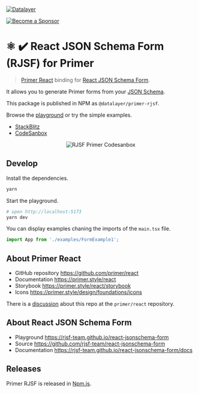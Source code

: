 [![Datalayer](https://assets.datalayer.tech/datalayer-25.svg)](https://datalayer.io)

[![Become a Sponsor](https://img.shields.io/static/v1?label=Become%20a%20Sponsor&message=%E2%9D%A4&logo=GitHub&style=flat&color=1ABC9C)](https://github.com/sponsors/datalayer)

# ⚛️ ✔️ React JSON Schema Form (RJSF) for Primer

> [Primer React](https://github.com/primer/react) binding for [React JSON Schema Form](https://github.com/rjsf-team/react-jsonschema-form).

It allows you to generate Primer forms from your [JSON Schema](https://json-schema.org).

This package is published in NPM as `@datalayer/primer-rjsf`.

Browse the [playground](https://primer-rjsf.datalayer.tech) or try the simple examples.

- [StackBlitz](https://stackblitz.com/edit/primer-rjsf-khkhzq?file=App.tsx)
- [CodeSanbox](https://codesandbox.io/p/sandbox/primer-rjsf-example-4kcrrp?file=%2Fpackage.json)

<div align="center" style="text-align: center">
  <img alt="RJSF Primer Codesanbox" src="https://assets.datalayer.tech/primer-rjsf.png" />
</div>

## Develop

Install the dependencies.

```bash
yarn
```

Start the playground.

```bash
# open http://localhost:5173
yarn dev
```

You can display examples chaning the imports of the `main.tsx` file.

```ts
import App from './examples/FormExample1';
```

## About Primer React

- GitHub repository https://github.com/primer/react
- Documentation https://primer.style/react
- Storybook https://primer.style/react/storybook
- Icons https://primer.style/design/foundations/icons

There is a [discussion](https://github.com/primer/react/discussions/3152) about this repo at the `primer/react` repository.

## About React JSON Schema Form

- Playground https://rjsf-team.github.io/react-jsonschema-form
- Source https://github.com/rjsf-team/react-jsonschema-form
- Documentation https://rjsf-team.github.io/react-jsonschema-form/docs

## Releases

Primer RJSF is released in [Npm.js](https://www.npmjs.com/package/@datalayer/primer-rjsf).

